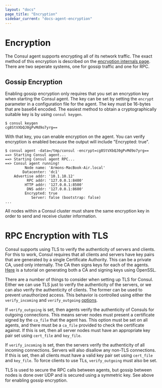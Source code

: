 ```yaml
---
layout: "docs"
page_title: "Encryption"
sidebar_current: "docs-agent-encryption"
---
```


# Encryption

The Consul agent supports encrypting all of its network traffic. The exact
method of this encryption is described on the
[encryption internals page](/docs/internals/security.html). There are two
seperate systems, one for gossip traffic and one for RPC.

## Gossip Encryption

Enabling gossip encryption only requires that you set an encryption key when
starting the Consul agent. The key can be set by setting the `encrypt` parameter
in a configuration file for the agent. The key must be 16-bytes that are base64
encoded. The easiest method to obtain a cryptographically suitable key is by
using `consul keygen`.

```
$ consul keygen
cg8StVXbQJ0gPvMd9o7yrg==
```

With that key, you can enable encryption on the agent. You can verify
encryption is enabled because the output will include "Encrypted: true".

```
$ consul agent -data=/tmp/consul -encrypt=cg8StVXbQJ0gPvMd9o7yrg==
==> Starting Consul agent...
==> Starting Consul agent RPC...
==> Consul agent running!
         Node name: 'Armons-MacBook-Air.local'
        Datacenter: 'dc1'
    Advertise addr: '10.1.10.12'
          RPC addr: '127.0.0.1:8400'
         HTTP addr: '127.0.0.1:8500'
          DNS addr: '127.0.0.1:8600'
         Encrypted: true
            Server: false (bootstrap: false)
...
```

All nodes within a Consul cluster must share the same encryption key in
order to send and receive cluster information.

# RPC Encryption with TLS

Consul supports using TLS to verify the authenticity of servers and clients. For this
to work, Consul requires that all clients and servers have key pairs that are generated
by a single Certificate Authority. This can be a private CA, used only internally. The
CA then signs keys for each of the agents. [Here](https://langui.sh/2009/01/18/openssl-self-signed-ca/)
is a tutorial on generating both a CA and signing keys using OpenSSL.

There are a number of things to consider when setting up TLS for Consul. Either we can
use TLS just to verify the authenticity of the servers, or we can also verify the authenticity
of clients. The former can be used to prevent unauthorized access. This behavior is controlled
using either the `verify_incoming` and `verify_outgoing` [options](/docs/agent/options.html).

If `verify_outgoing` is set, then agents verify the authenticity of Consuls for outgoing
connections. This means server nodes must present a certificate signed by the `ca_file` that
the agent has. This option must be set on all agents, and there must be a `ca_file` provided
to check the certificate against. If this is set, then all server nodes must have an appropriate
key pair set using `cert_file` and `key_file`.

If `verify_incoming` is set, then the servers verify the authenticity of all incoming
connections. Servers will also disallow any non-TLS connections. If this is set, then all
clients must have a valid key pair set using `cert_file` and `key_file`. To force clients to
use TLs, `verify_outgoing` must also be set.

TLS is used to secure the RPC calls between agents, but gossip between nodes is done over UDP
and is secured using a symmetric key. See above for enabling gossip encryption.

